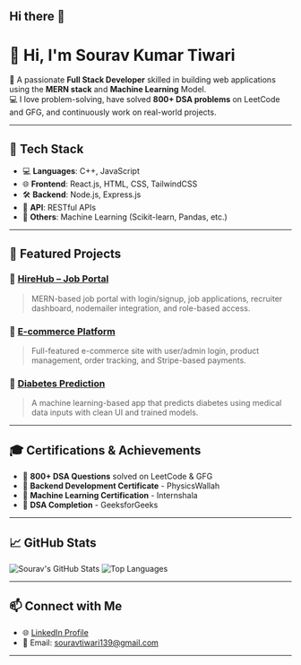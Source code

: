 ## Hi there 👋

# 👋 Hi, I'm Sourav Kumar Tiwari

🎯 A passionate **Full Stack Developer** skilled in building web applications using the **MERN stack** and **Machine Learning** Model.  
💻 I love problem-solving, have solved **800+ DSA problems** on LeetCode and GFG, and continuously work on real-world projects.

---

## 🚀 Tech Stack

- 💻 **Languages**: C++, JavaScript
- 🌐 **Frontend**: React.js, HTML, CSS, TailwindCSS
- 🛠️ **Backend**: Node.js, Express.js
- 🔗 **API**: RESTful APIs
- 🧠 **Others**: Machine Learning (Scikit-learn, Pandas, etc.)

---

## 📂 Featured Projects

### 🔗 [HireHub – Job Portal](https://github.com/sourav030/Hire-Hub)
> MERN-based job portal with login/signup, job applications, recruiter dashboard, nodemailer integration, and role-based access.

### 🛒 [E-commerce Platform](https://github.com/sourav030/Ecommerce)
> Full-featured e-commerce site with user/admin login, product management, order tracking, and Stripe-based payments.

### 🧪 [Diabetes Prediction](https://github.com/sourav030/ml-diabetes-prediction)
> A machine learning-based app that predicts diabetes using medical data inputs with clean UI and trained models.

---

## 🎓 Certifications & Achievements

- 🧩 **800+ DSA Questions** solved on LeetCode & GFG  
- 📜 **Backend Development Certificate** - PhysicsWallah  
- 🤖 **Machine Learning Certification** - Internshala  
- 📘 **DSA Completion** - GeeksforGeeks

---

## 📈 GitHub Stats

![Sourav's GitHub Stats](https://github-readme-stats.vercel.app/api?username=sourav030&show_icons=true&theme=radical)
![Top Languages](https://github-readme-stats.vercel.app/api/top-langs/?username=sourav030&layout=compact&theme=radical)

---

## 📫 Connect with Me

- 🌐 [LinkedIn Profile](https://www.linkedin.com/in/sourav-kumar-tiwari-82762426b)
- 📧 Email: souravtiwari139@gmail.com

---




